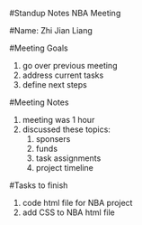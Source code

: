 #Standup Notes NBA Meeting 

#Name: Zhi Jian Liang 

#Meeting Goals 
1) go over previous meeting 
2) address current tasks
3) define next steps 

#Meeting Notes 
1) meeting was 1 hour
2) discussed these topics:
   1) sponsers
   2) funds
   3) task assignments 
   4) project timeline 

#Tasks to finish 
1) code html file for NBA project 
2) add CSS to NBA html file 